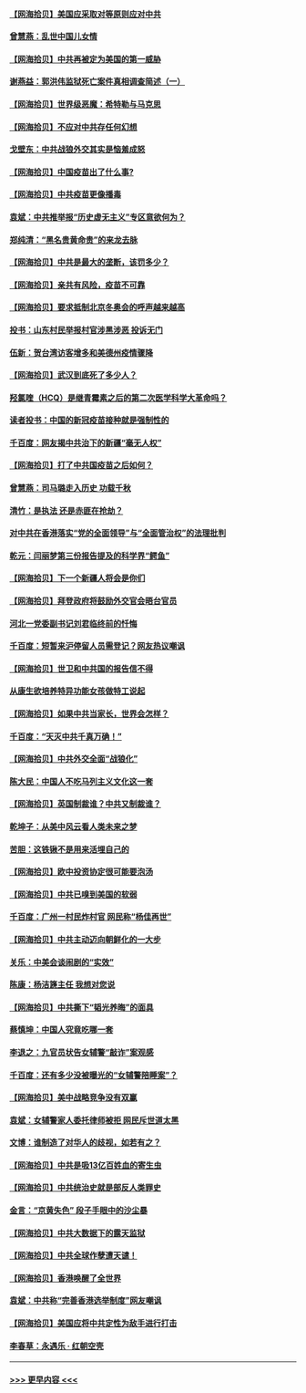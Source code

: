 #### [【网海拾贝】美国应采取对等原则应对中共](../pages/nsc993/n12889176.md?t=04192352) 
#### [曾慧燕：乱世中国儿女情](../pages/nsc993/n12887931.md?t=04192352) 
#### [【网海拾贝】中共再被定为美国的第一威胁](../pages/nsc993/n12887580.md?t=04192352) 
#### [谢燕益：郭洪伟监狱死亡案件真相调查简述（一）](../pages/nsc993/n12885648.md?t=04192352) 
#### [【网海拾贝】世界级恶魔：希特勒与马克思](../pages/nsc993/n12884062.md?t=04192352) 
#### [【网海拾贝】不应对中共存任何幻想](../pages/nsc993/n12881460.md?t=04192352) 
#### [戈壁东：中共战狼外交其实是恼羞成怒](../pages/nsc993/n12880392.md?t=04192352) 
#### [【网海拾贝】中国疫苗出了什么事?](../pages/nsc993/n12879124.md?t=04192352) 
#### [【网海拾贝】中共疫苗更像播毒](../pages/nsc993/n12876631.md?t=04192352) 
#### [袁斌：中共推举报“历史虚无主义”专区意欲何为？](../pages/nsc993/n12876530.md?t=04192352) 
#### [郑纯清：“黑名贵黄命贵”的来龙去脉](../pages/nsc993/n12875589.md?t=04192352) 
#### [【网海拾贝】中共是最大的垄断，该罚多少？](../pages/nsc993/n12874006.md?t=04192352) 
#### [【网海拾贝】亲共有风险，疫苗不可靠](../pages/nsc993/n12872224.md?t=04192352) 
#### [【网海拾贝】要求抵制北京冬奥会的呼声越来越高](../pages/nsc993/n12868962.md?t=04192352) 
#### [投书：山东村民举报村官涉黑涉恶 投诉无门](../pages/nsc993/n12869726.md?t=04192352) 
#### [伍新：贺台湾访客增多和美德州疫情骤降](../pages/nsc993/n12865651.md?t=04192352) 
#### [【网海拾贝】武汉到底死了多少人？](../pages/nsc993/n12863707.md?t=04192352) 
#### [羟氯喹（HCQ）是继青霉素之后的第二次医学科学大革命吗？](../pages/nsc993/n12638564.md?t=04192352) 
#### [读者投书：中国的新冠疫苗接种就是强制性的](../pages/nsc993/n12859932.md?t=04192352) 
#### [千百度：网友揭中共治下的新疆“毫无人权”](../pages/nsc993/n12858385.md?t=04192352) 
#### [【网海拾贝】打了中共国疫苗之后如何？](../pages/nsc993/n12857866.md?t=04192352) 
#### [曾慧燕：司马璐走入历史 功载千秋](../pages/nsc993/n12856996.md?t=04192352) 
#### [清竹：是执法 还是赤匪在抢劫？](../pages/nsc993/n12856952.md?t=04192352) 
#### [对中共在香港落实“党的全面领导”与“全面管治权”的法理批判](../pages/nsc993/n12856929.md?t=04192352) 
#### [乾元：闫丽梦第三份报告提及的科学界“鳄鱼”](../pages/nsc993/n12855985.md?t=04192352) 
#### [【网海拾贝】下一个新疆人将会是你们](../pages/nsc993/n12855864.md?t=04192352) 
#### [【网海拾贝】拜登政府将鼓励外交官会晤台官员](../pages/nsc993/n12853615.md?t=04192352) 
#### [河北一党委副书记刘君临终前的忏悔](../pages/nsc993/n12849420.md?t=04192352) 
#### [千百度：短暂来沪停留人员需登记？网友热议嘲讽](../pages/nsc993/n12853497.md?t=04192352) 
#### [【网海拾贝】世卫和中共国的报告信不得](../pages/nsc993/n12850902.md?t=04192352) 
#### [从康生欲培养特异功能女孩做特工说起](../pages/nsc993/n12849289.md?t=04192352) 
#### [【网海拾贝】如果中共当家长，世界会怎样？](../pages/nsc993/n12848436.md?t=04192352) 
#### [千百度：“天灭中共千真万确！”](../pages/nsc993/n12845659.md?t=04192352) 
#### [【网海拾贝】中共外交全面“战狼化”](../pages/nsc993/n12845607.md?t=04192352) 
#### [陈大民：中国人不吃马列主义文化这一套](../pages/nsc993/n12842496.md?t=04192352) 
#### [【网海拾贝】英国制裁谁？中共又制裁谁？](../pages/nsc993/n12840909.md?t=04192352) 
#### [乾坤子：从美中风云看人类未来之梦](../pages/nsc993/n12840590.md?t=04192352) 
#### [苦胆：这铁锹不是用来活埋自己的](../pages/nsc993/n12839512.md?t=04192352) 
#### [【网海拾贝】欧中投资协定很可能要泡汤](../pages/nsc993/n12835122.md?t=04192352) 
#### [【网海拾贝】中共已嗅到美国的软弱](../pages/nsc993/n12832411.md?t=04192352) 
#### [千百度：广州一村民炸村官 网民称“杨佳再世”](../pages/nsc993/n12832380.md?t=04192352) 
#### [【网海拾贝】中共主动迈向朝鲜化的一大步](../pages/nsc993/n12829887.md?t=04192352) 
#### [关乐：中美会谈闹剧的“实效”](../pages/nsc993/n12826698.md?t=04192352) 
#### [陈康：杨洁篪主任  我想对您说](../pages/nsc993/n12826609.md?t=04192352) 
#### [【网海拾贝】中共撕下“韬光养晦”的面具](../pages/nsc993/n12826459.md?t=04192352) 
#### [蔡慎坤：中国人究竟吃哪一套](../pages/nsc993/n12826010.md?t=04192352) 
#### [李退之：九官员状告女辅警“敲诈”案观感](../pages/nsc993/n12823984.md?t=04192352) 
#### [千百度：还有多少没被曝光的“女辅警陪睡案”？](../pages/nsc993/n12822136.md?t=04192352) 
#### [【网海拾贝】美中战略竞争没有双赢](../pages/nsc993/n12822105.md?t=04192352) 
#### [袁斌：女辅警家人委托律师被拒 网民斥世道太黑](../pages/nsc993/n12822004.md?t=04192352) 
#### [文博：谁制造了对华人的歧视，如若有之？](../pages/nsc993/n12821635.md?t=04192352) 
#### [【网海拾贝】中共是吸13亿百姓血的寄生虫](../pages/nsc993/n12819191.md?t=04192352) 
#### [【网海拾贝】中共统治史就是部反人类罪史](../pages/nsc993/n12816738.md?t=04192352) 
#### [金言：“京黄失色” 段子手眼中的沙尘暴](../pages/nsc993/n12815700.md?t=04192352) 
#### [【网海拾贝】中共大数据下的露天监狱](../pages/nsc993/n12811075.md?t=04192352) 
#### [【网海拾贝】中共全球作孽遭天谴！](../pages/nsc993/n12810258.md?t=04192352) 
#### [【网海拾贝】香港唤醒了全世界](../pages/nsc993/n12809100.md?t=04192352) 
#### [袁斌：中共称“完善香港选举制度”网友嘲讽](../pages/nsc993/n12808994.md?t=04192352) 
#### [【网海拾贝】美国应将中共定性为敌手进行打击](../pages/nsc993/n12806870.md?t=04192352) 
#### [李春草：永遇乐 · 红朝空壳](../pages/nsc993/n12805365.md?t=04192352) 

----
#### [ >>> 更早内容 <<< ](../indexes/nsc993-earlier.md)
